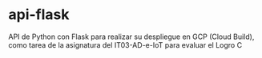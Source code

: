# api-flask
API de Python con Flask para realizar su despliegue en GCP (Cloud Build), como tarea de la asignatura del IT03-AD-e-IoT para evaluar el Logro C

